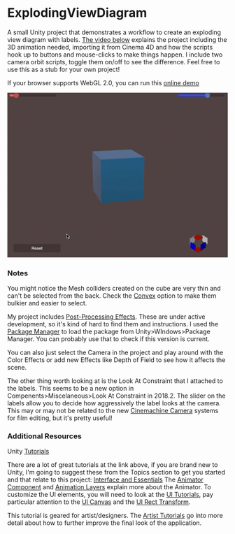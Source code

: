 # ExplodingViewDiagram
A small Unity project that demonstrates a workflow to create an exploding view diagram with labels. [The video below](https://youtu.be/eG5sZKun9mQ) explains the project including the 3D animation needed, importing it from Cinema 4D and how the scripts hook up to buttons and mouse-clicks to make things happen. I include two camera orbit scripts, toggle them on/off to see the difference. Feel free to use this as a stub for your own project!

If your browser supports WebGL 2.0, you can run this [online demo](http://www.bryanleister.com/explode/)

[![Tutorial Video](https://github.com/bryanrtboy/ExplodingViewDiagram/blob/master/preview.gif)](https://youtu.be/eG5sZKun9mQ)

### Notes
You might notice the Mesh colliders created on the cube are very thin and can't be selected from the back. Check the [Convex](https://docs.unity3d.com/2017.4/Documentation/Manual/class-MeshCollider.html) option to make them bulkier and easier to select.

My project includes [Post-Processing Effects](https://docs.unity3d.com/2018.2/Documentation/Manual/PostProcessing-Stack.html). These are under active development, so it's kind of hard to find them and instructions. I used the [Package Manager](https://blogs.unity3d.com/2018/05/04/project-management-is-evolving-unity-package-manager-overview/) to load the package from Unity>WIndows>Package Manager. You can probably use that to check if this version is current.

You can also just select the Camera in the project and play around with the Color Effects or add new Effects like Depth of Field to see how it affects the scene.

The other thing worth looking at is the Look At Constraint that I attached to the labels. This seems to be a new option in Compenents>Miscelaneous>Look At Constraint in 2018.2. The slider on the labels allow you to decide how aggressively the label looks at the camera. This may or may not be related to the new [Cinemachine Camera](https://docs.unity3d.com/Packages/com.unity.cinemachine@2.1/manual/index.html) systems for film editing, but it's pretty useful!

### Additional Resources

Unity [Tutorials](https://unity3d.com/learn/tutorials)

There are a lot of great tutorials at the link above, if you are brand new to Unity, I'm going to suggest these from the Topics section to get you started and that relate to this project:
[Interface and Essentials](https://unity3d.com/learn/tutorials/topics/interface-essentials)
The [Animator Component](https://unity3d.com/learn/tutorials/topics/animation/animator-component?playlist=17099) and [Animation Layers](https://unity3d.com/learn/tutorials/topics/animation/animator-controller-layers?playlist=17099) explain more about the Animator. To customize the UI elements, you will need to look at the [UI Tutorials](https://unity3d.com/learn/tutorials/s/user-interface-ui), pay particular attention to the [UI Canvas](https://unity3d.com/learn/tutorials/topics/user-interface-ui/ui-canvas?playlist=17111) and the [UI Rect Transform](https://unity3d.com/learn/tutorials/modules/beginner/ui/rect-transform?playlist=17111).


This tutorial is geared for artist/designers. The [Artist Tutorials](https://unity3d.com/learn/tutorials/s/unity-artists) go into more detail about how to further improve the final look of the application.

